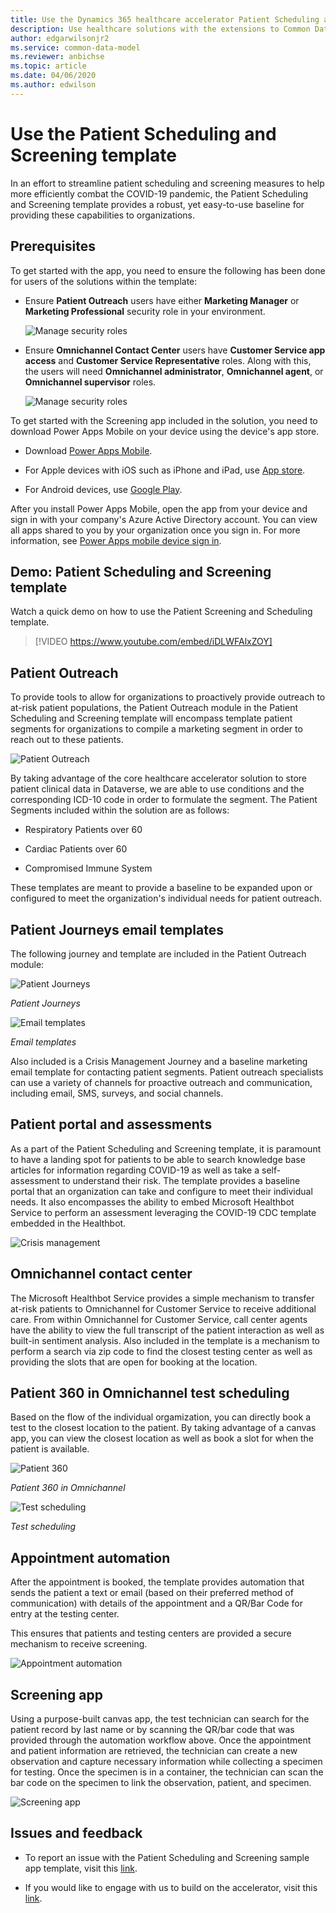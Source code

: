 ```yaml
---
title: Use the Dynamics 365 healthcare accelerator Patient Scheduling and Screening template | Microsoft Docs
description: Use healthcare solutions with the extensions to Common Data Model and built-in forms and views of the Dynamics 365 healthcare accelerator.
author: edgarwilsonjr2
ms.service: common-data-model
ms.reviewer: anbichse
ms.topic: article
ms.date: 04/06/2020
ms.author: edwilson
---
```


# Use the Patient Scheduling and Screening template

In an effort to streamline patient scheduling and screening measures to help more efficiently combat the COVID-19 pandemic, the Patient Scheduling and Screening template provides a robust, yet easy-to-use baseline for providing these capabilities to organizations.

## Prerequisites

To get started with the app, you need to ensure the following has been done for users of the solutions within the template:

-   Ensure **Patient Outreach** users have either **Marketing Manager** or **Marketing Professional** security role in your environment.

    ![Manage security roles](media/security-role1.png "Manage security roles")

-   Ensure **Omnichannel Contact Center** users have **Customer Service app access** and **Customer Service Representative** roles. Along with this, the users will need **Omnichannel administrator**, **Omnichannel agent**, or **Omnichannel supervisor** roles.

    ![Manage security roles](media/security-role2.png "Manage security roles")

To get started with the Screening app included in the solution, you need to download Power Apps Mobile on your device using the device's app store.

-   Download [Power Apps
    Mobile](https://powerapps.microsoft.com/downloads).

-   For Apple devices with iOS such as iPhone and iPad, use [App
    store](https://aka.ms/powerappsios).

-   For Android devices, use [Google Play](https://aka.ms/powerappsandroid).

After you install Power Apps Mobile, open the app from your device and sign in with your company's Azure Active Directory account. You can view all apps shared to you by your organization once you sign in. For more information, see [Power Apps mobile device sign in](https://docs.microsoft.com/powerapps/user/run-app-client#open-power-apps-and-sign-in).

## Demo: Patient Scheduling and Screening template

Watch a quick demo on how to use the Patient Screening and Scheduling template.

> [!VIDEO https://www.youtube.com/embed/iDLWFAlxZOY]

## Patient Outreach

To provide tools to allow for organizations to proactively provide outreach to at-risk patient populations, the Patient Outreach module in the Patient Scheduling and Screening template will encompass template patient segments for organizations to compile a marketing segment in order to reach out to these patients.

![Patient Outreach](media/patient-outreach.jpg "Patient Outreach")

By taking advantage of the core healthcare accelerator solution to store patient clinical data in Dataverse, we are able to use conditions and the corresponding ICD-10 code in order to formulate the segment. The Patient Segments included within the solution are as follows:

-   Respiratory Patients over 60

-   Cardiac Patients over 60

-   Compromised Immune System

These templates are meant to provide a baseline to be expanded upon or configured to meet the organization's individual needs for patient outreach.

## Patient Journeys email templates

The following journey and template are included in the Patient Outreach module: 

![Patient Journeys](media/patient-journeys.jpg "Patient Journeys")

*Patient Journeys*

![Email templates](media/email-templates.jpg "Email templates")

*Email templates*

Also included is a Crisis Management Journey and a baseline marketing email template for contacting patient segments. Patient outreach specialists can use a variety of channels for proactive outreach and communication, including email, SMS, surveys, and social channels.

## Patient portal and assessments

As a part of the Patient Scheduling and Screening template, it is paramount to have a landing spot for patients to be able to search knowledge base articles for information regarding COVID-19 as well as take a self-assessment to understand their risk. The template provides a baseline portal that an organization can take and configure to meet their individual needs. It also encompasses the ability to embed Microsoft Healthbot Service to perform an assessment leveraging the COVID-19 CDC template embedded in the Healthbot.

![Crisis management](media/crisis-management.png "crisis-management")

## Omnichannel contact center

The Microsoft Healthbot Service provides a simple mechanism to transfer at-risk patients to Omnichannel for Customer Service to receive additional care. From within Omnichannel for Customer Service, call center agents have the ability to view the full transcript of the patient interaction as well as built-in sentiment analysis. Also included in the template is a mechanism to perform a search via zip code to find the closest testing center as well as providing the slots that are open for booking at the location.

## Patient 360 in Omnichannel test scheduling

Based on the flow of the individual orgamization, you can directly book a test to the closest location to the patient. By taking advantage of a canvas app, you can view the closest location as well as book a slot for when the patient is available.

![Patient 360](media/patient-360.png "Patient 360")

*Patient 360 in Omnichannel*


![Test scheduling](media/test-scheduling.png "Test scheduling")

*Test scheduling*

## Appointment automation

After the appointment is booked, the template provides automation that sends the patient a text or email (based on their preferred method of communication) with details of the appointment and a QR/Bar Code for entry at the testing center.

This ensures that patients and testing centers are provided a secure mechanism to receive screening.

![Appointment automation](media/appointment-automation.png "Appointment automation")

## Screening app

Using a purpose-built canvas app, the test technician can search for the patient record by last name or by scanning the QR/bar code that was provided through the automation workflow above. Once the appointment and patient information are retrieved, the technician can create a new observation and capture necessary information while collecting a specimen for testing. Once the specimen is in a container, the technician can scan the bar code on the specimen to link the observation, patient, and specimen.

![Screening app](media/screening-app.png "Screening app")

## Issues and feedback

-   To report an issue with the Patient Scheduling and Screening sample app template, visit this [link](mailto:dynindaccsupport@microsoft.com?subject=Assistance%20for%20Health%20Care%20Accelerator%20from%20Appsource).

-   If you would like to engage with us to build on the accelerator, visit this [link](https://aka.ms/cdmengage).

